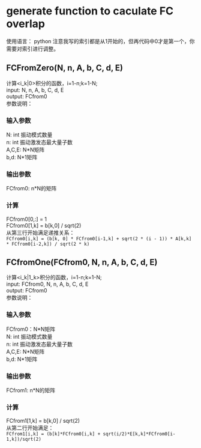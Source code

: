 # generate function to caculate FC overlap
使用语言： python
注意我写的索引都是从1开始的，但再代码中0才是第一个，你需要对索引进行调整。
## FCFromZero(N, n, A, b, C, d, E)
计算<i_k|0>积分的函数，i=1-n;k=1-N; <br>
input: N, n, A, b, C, d, E <br>
output: FCfrom0 <br>
参数说明： <br>
### 输入参数
N: int 振动模式数量 <br>
n: int 振动激发态最大量子数 <br>
A,C,E: N\*N矩阵 <br>
b,d: N\*1矩阵 <br>
### 输出参数
FCfrom0: n\*N的矩阵
### 计算
FCfrom0[0,:] = 1 <br>
FCfrom0[1,k] = b[k,0] / sqrt(2) <br>
从第三行开始满足递推关系：<br>
`FCfrom0[i,k] = (b[k, 0] * FCfrom0[i-1,k] + sqrt(2 * (i - 1)) * A[k,k] * FCfrom0[i-2,k]) / sqrt(2 * k)`

## FCfromOne(FCfrom0, N, n, A, b, C, d, E)
计算<i_k|1_k>积分的函数，i=1-n;k=1-N; <br>
input: FCfrom0, N, n, A, b, C, d, E <br>
output: FCfrom0 <br>
参数说明： <br>
### 输入参数
FCfrom0：N*N矩阵 <br>
N: int 振动模式数量 <br>
n: int 振动激发态最大量子数 <br>
A,C,E: N\*N矩阵 <br>
b,d: N\*1矩阵 <br>
### 输出参数
FCfrom1: n\*N的矩阵
### 计算
FCfrom1[1,k] = b[k,0] / sqrt(2) <br>
从第二行开始满足：<br>
`FCfrom1[i,k] = (b[k]*FCfrom0[i,k] + sqrt(i/2)*E[k,k]*FCfrom0[i-1,k])/sqrt(2)`

